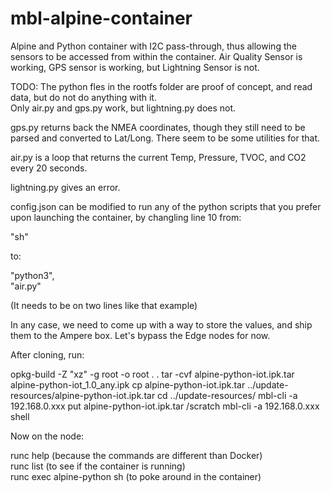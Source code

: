 # mbl-alpine-container

Alpine and Python container with I2C pass-through, thus allowing the sensors to be accessed from within the container.  Air Quality Sensor is working, GPS sensor is working, but Lightning Sensor is not.


TODO:  The python fles in the rootfs folder are proof of concept, and read data, but do not do anything with it.  
Only air.py and gps.py work, but lightning.py does not.


gps.py returns back the NMEA coordinates, though they still need to be parsed and converted to Lat/Long.  There seem to be some utilities for that.

air.py is a loop that returns the current Temp, Pressure, TVOC, and CO2 every 20 seconds.

lightning.py gives an error.


config.json can be modified to run any of the python scripts that you prefer upon launching the container, by changling line 10 from:

"sh"

to:

"python3",<br>
"air.py"


(It needs to be on two lines like that example)

In any case, we need to come up with a way to store the values, and ship them to the Ampere box.  Let's bypass the Edge nodes for now.

 After cloning, run:
 
 opkg-build -Z "xz" -g root -o root . .
 tar -cvf alpine-python-iot.ipk.tar alpine-python-iot_1.0_any.ipk
 cp alpine-python-iot.ipk.tar ../update-resources/alpine-python-iot.ipk.tar
 cd ../update-resources/
 mbl-cli -a 192.168.0.xxx put alpine-python-iot.ipk.tar /scratch
 mbl-cli -a 192.168.0.xxx shell
 
 
 Now on the node:
 
 runc help (because the commands are different than Docker)<br>
 runc list (to see if the container is running)<br>
 runc exec alpine-python sh (to poke around in the container)
 
